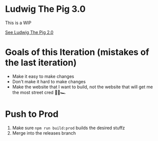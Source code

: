 # Ludwig The Pig 3.0

This is a WIP

[See Ludwig The Pig 2.0](https://github.com/LudwigThePig/LudwigThePig.com-2.0)

# Goals of this Iteration (mistakes of the last iteration)

- Make it easy to make changes
- Don't make it hard to make changes
- Make the website that I want to build, not the website that will get me the most street cred 🚢💵🏎


# Push to Prod

1. Make sure `npm run build:prod` builds the desired stuffz
2. Merge into the releases branch
